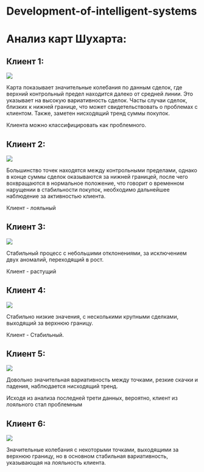 # Development-of-intelligent-systems

# Анализ карт Шухарта:


## Клиент 1:
![](https://github.com/stilsman/Development-of-intelligent-systems/blob/main/Client1.jpg)

Карта показывает значительные колебания по данным сделок, где верхний контрольный предел находится далеко от средней линии. Это указывает на высокую вариативность сделок.
Часты случаи сделок, близких к нижней границе, что может свидетельствовать о проблемах с клиентом.
Также, заметен нисходящий тренд суммы покупок.

Клиента можно классифицировать как проблемного.

## Клиент 2:
![](https://github.com/stilsman/Development-of-intelligent-systems/blob/main/Client2.jpg)

Большинство точек находятся между контрольными пределами, однако в конце суммы сделок оказываются за нижней границей, после чего вохвращаются в нормальное положение, что говорит о временном нарущении в стабильности покупок, необходимо дальнейшее наблюдение за активностью клиента.

Клиент - лояльный  


## Клиент 3:
![](https://github.com/stilsman/Development-of-intelligent-systems/blob/main/Client3.jpg)


Стабильный процесс с небольшими отклонениями, за исключением двух аномалий, переходящий в рост.

Клиент - растущий

## Клиент 4:
![](https://github.com/stilsman/Development-of-intelligent-systems/blob/main/Client4.jpg)

Стабильно низкие значения, с несколькими крупными сделками, выходящий за верхнюю границу. 

Клиент - Стабильный.

## Клиент 5:
![](https://github.com/stilsman/Development-of-intelligent-systems/blob/main/Client5.jpg)

Довольно значительная вариативность между точками, резкие скачки и падения, наблюдается нисходящий тренд.

Исходя из анализа последней трети данных, вероятно, клиент из лояльного стал проблемным

## Клиент 6:
![](https://github.com/stilsman/Development-of-intelligent-systems/blob/main/Client6.jpg)

Значительные колебания с некоторыми точками, выходящими за верхнюю границу, но в основном стабильная вариативность, указывающая на лояльность клиента.
